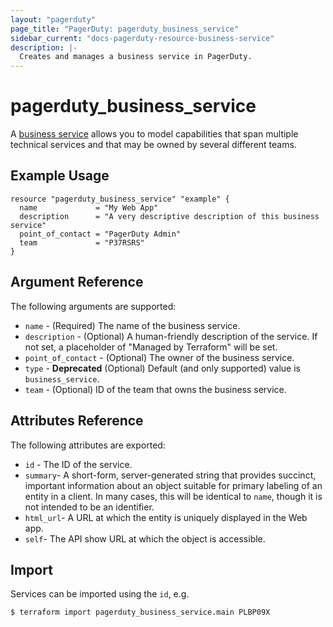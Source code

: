 ```yaml
---
layout: "pagerduty"
page_title: "PagerDuty: pagerduty_business_service"
sidebar_current: "docs-pagerduty-resource-business-service"
description: |-
  Creates and manages a business service in PagerDuty.
---
```


# pagerduty\_business\_service

A [business service](https://developer.pagerduty.com/api-reference/b3A6Mjc0ODExNg-create-a-business-service) allows you to model capabilities that span multiple technical services and that may be owned by several different teams. 


## Example Usage

```hcl
resource "pagerduty_business_service" "example" {
  name             = "My Web App"
  description      = "A very descriptive description of this business service"
  point_of_contact = "PagerDuty Admin"
  team             = "P37RSRS"
}
```

## Argument Reference

The following arguments are supported:

  * `name` - (Required) The name of the business service.
  * `description` - (Optional) A human-friendly description of the service.
    If not set, a placeholder of "Managed by Terraform" will be set.
  * `point_of_contact` - (Optional) The owner of the business service. 
  * `type` - **Deprecated** (Optional) Default (and only supported) value is `business_service`.
  * `team` - (Optional) ID of the team that owns the business service.
  
## Attributes Reference

The following attributes are exported:

  * `id` - The ID of the service.
  * `summary`- A short-form, server-generated string that provides succinct, important information about an object suitable for primary labeling of an entity in a client. In many cases, this will be identical to `name`, though it is not intended to be an identifier.
  * `html_url`- A URL at which the entity is uniquely displayed in the Web app.
  * `self`- The API show URL at which the object is accessible.

## Import

Services can be imported using the `id`, e.g.

```
$ terraform import pagerduty_business_service.main PLBP09X
```
